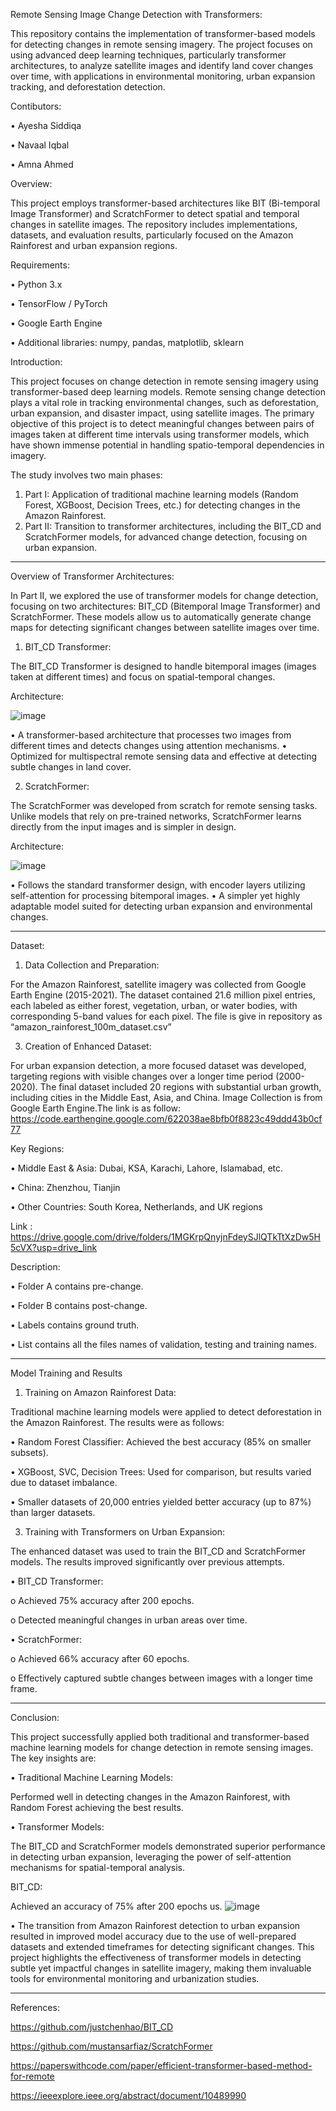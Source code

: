 Remote Sensing Image Change Detection with Transformers:

This repository contains the implementation of transformer-based models for detecting changes in remote sensing imagery. The project focuses on using advanced deep learning techniques, particularly transformer architectures, to analyze satellite images and identify land cover changes over time, with applications in environmental monitoring, urban expansion tracking, and deforestation detection.

Contibutors:

•	Ayesha Siddiqa

•	Navaal Iqbal 

•	Amna Ahmed 


Overview:

This project employs transformer-based architectures like BIT (Bi-temporal Image Transformer) and ScratchFormer to detect spatial and temporal changes in satellite images. The repository includes implementations, datasets, and evaluation results, particularly focused on the Amazon Rainforest and urban expansion regions.

Requirements:

•	Python 3.x

•	TensorFlow / PyTorch

•	Google Earth Engine

•	Additional libraries: numpy, pandas, matplotlib, sklearn

Introduction:

This project focuses on change detection in remote sensing imagery using transformer-based deep learning models. Remote sensing change detection plays a vital role in tracking environmental changes, such as deforestation, urban expansion, and disaster impact, using satellite images.
The primary objective of this project is to detect meaningful changes between pairs of images taken at different time intervals using transformer models, which have shown immense potential in handling spatio-temporal dependencies in imagery.

The study involves two main phases:

1.	Part I: Application of traditional machine learning models (Random Forest, XGBoost, Decision Trees, etc.) for detecting changes in the Amazon Rainforest.
2.	Part II: Transition to transformer architectures, including the BIT_CD and ScratchFormer models, for advanced change detection, focusing on urban expansion.
________________________________________
Overview of Transformer Architectures:

In Part II, we explored the use of transformer models for change detection, focusing on two architectures: BIT_CD (Bitemporal Image Transformer) and ScratchFormer. These models allow us to automatically generate change maps for detecting significant changes between satellite images over time.

1. BIT_CD Transformer:

The BIT_CD Transformer is designed to handle bitemporal images (images taken at different times) and focus on spatial-temporal changes.

Architecture:

 ![image](https://github.com/user-attachments/assets/e2269922-4742-4446-8c5a-6ce187941716)

•	A transformer-based architecture that processes two images from different times and detects changes using attention mechanisms.
•	Optimized for multispectral remote sensing data and effective at detecting subtle changes in land cover.

2. ScratchFormer:
   
The ScratchFormer was developed from scratch for remote sensing tasks. Unlike models that rely on pre-trained networks, ScratchFormer learns directly from the input images and is simpler in design.

Architecture:

 ![image](https://github.com/user-attachments/assets/9e1716f1-deee-45b6-aaad-ec2940b86e85)

•	Follows the standard transformer design, with encoder layers utilizing self-attention for processing bitemporal images.
•	A simpler yet highly adaptable model suited for detecting urban expansion and environmental changes.
________________________________________
Dataset:

1. Data Collection and Preparation:

For the Amazon Rainforest, satellite imagery was collected from Google Earth Engine (2015-2021). The dataset contained 21.6 million pixel entries, each labeled as either forest, vegetation, urban, or water bodies, with corresponding 5-band values for each pixel.
The file is give in repository as “amazon_rainforest_100m_dataset.csv”

3. Creation of Enhanced Dataset:

For urban expansion detection, a more focused dataset was developed, targeting regions with visible changes over a longer time period (2000-2020). The final dataset included 20 regions with substantial urban growth, including cities in the Middle East, Asia, and China.
Image Collection is from Google Earth Engine.The link is as follow: https://code.earthengine.google.com/622038ae8bfb0f8823c49ddd43b0cf77

Key Regions:

•	Middle East & Asia: Dubai, KSA, Karachi, Lahore, Islamabad, etc.

•	China: Zhenzhou, Tianjin

•	Other Countries: South Korea, Netherlands, and UK regions

Link : https://drive.google.com/drive/folders/1MGKrpQnyjnFdeySJlQTkTtXzDw5H5cVX?usp=drive_link

Description:

•	Folder A contains pre-change.

•	Folder B contains post-change.

•	Labels contains ground truth.

•	List contains all the files names of validation, testing and training names.

________________________________________
Model Training and Results

1. Training on Amazon Rainforest Data:

Traditional machine learning models were applied to detect deforestation in the Amazon Rainforest. The results were as follows:

•	Random Forest Classifier: Achieved the best accuracy (85% on smaller subsets).

•	XGBoost, SVC, Decision Trees: Used for comparison, but results varied due to dataset imbalance.

•	Smaller datasets of 20,000 entries yielded better accuracy (up to 87%) than larger datasets.

3. Training with Transformers on Urban Expansion:

The enhanced dataset was used to train the BIT_CD and ScratchFormer models. The results improved significantly over previous attempts.

•	BIT_CD Transformer:

o	Achieved 75% accuracy after 200 epochs.

o	Detected meaningful changes in urban areas over time.

•	ScratchFormer:

o	Achieved 66% accuracy after 60 epochs.

o	Effectively captured subtle changes between images with a longer time frame.
________________________________________
Conclusion:

This project successfully applied both traditional and transformer-based machine learning models for change detection in remote sensing images. The key insights are:

•	Traditional Machine Learning Models:

Performed well in detecting changes in the Amazon Rainforest, with Random Forest achieving the best results.

•	Transformer Models: 

The BIT_CD and ScratchFormer models demonstrated superior performance in detecting urban expansion, leveraging the power of self-attention mechanisms for spatial-temporal analysis.


 BIT_CD: 
 
Achieved an accuracy of 75% after 200 epochs us. 
![image](https://github.com/user-attachments/assets/fdba9373-5caa-4e20-842f-97435cba55fd)

 
•	The transition from Amazon Rainforest detection to urban expansion resulted in improved model accuracy due to the use of well-prepared datasets and extended timeframes for detecting significant changes.
This project highlights the effectiveness of transformer models in detecting subtle yet impactful changes in satellite imagery, making them invaluable tools for environmental monitoring and urbanization studies.
________________________________________
References:

https://github.com/justchenhao/BIT_CD

https://github.com/mustansarfiaz/ScratchFormer

https://paperswithcode.com/paper/efficient-transformer-based-method-for-remote

https://ieeexplore.ieee.org/abstract/document/10489990

